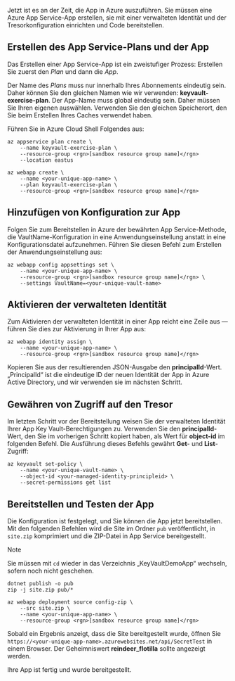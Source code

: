 Jetzt ist es an der Zeit, die App in Azure auszuführen. Sie müssen eine Azure App Service-App erstellen, sie mit einer verwalteten Identität und der Tresorkonfiguration einrichten und Code bereitstellen.

## <a name="create-the-app-service-plan-and-app"></a>Erstellen des App Service-Plans und der App

Das Erstellen einer App Service-App ist ein zweistufiger Prozess: Erstellen Sie zuerst den *Plan* und dann die *App*.

Der Name des *Plans* muss nur innerhalb Ihres Abonnements eindeutig sein. Daher können Sie den gleichen Namen wie wir verwenden: **keyvault-exercise-plan**. Der App-Name muss global eindeutig sein. Daher müssen Sie Ihren eigenen auswählen. Verwenden Sie den gleichen Speicherort, den Sie beim Erstellen Ihres Caches verwendet haben.

Führen Sie in Azure Cloud Shell Folgendes aus:

```azurecli
az appservice plan create \
    --name keyvault-exercise-plan \
    --resource-group <rgn>[sandbox resource group name]</rgn>
    --location eastus

az webapp create \
    --name <your-unique-app-name> \
    --plan keyvault-exercise-plan \
    --resource-group <rgn>[sandbox resource group name]</rgn>
```

## <a name="add-configuration-to-the-app"></a>Hinzufügen von Konfiguration zur App

Folgen Sie zum Bereitstellen in Azure der bewährten App Service-Methode, die VaultName-Konfiguration in eine Anwendungseinstellung anstatt in eine Konfigurationsdatei aufzunehmen. Führen Sie diesen Befehl zum Erstellen der Anwendungseinstellung aus:

```azurecli
az webapp config appsettings set \
    --name <your-unique-app-name> \
    --resource-group <rgn>[sandbox resource group name]</rgn> \
    --settings VaultName=<your-unique-vault-name>
```

## <a name="enable-managed-identity"></a>Aktivieren der verwalteten Identität

Zum Aktivieren der verwalteten Identität in einer App reicht eine Zeile aus &mdash; führen Sie dies zur Aktivierung in Ihrer App aus:

```azurecli
az webapp identity assign \
    --name <your-unique-app-name> \
    --resource-group <rgn>[sandbox resource group name]</rgn>
```

Kopieren Sie aus der resultierenden JSON-Ausgabe den **principalId**-Wert. „PrincipalId“ ist die eindeutige ID der neuen Identität der App in Azure Active Directory, und wir verwenden sie im nächsten Schritt.

## <a name="grant-access-to-the-vault"></a>Gewähren von Zugriff auf den Tresor

Im letzten Schritt vor der Bereitstellung weisen Sie der verwalteten Identität Ihrer App Key Vault-Berechtigungen zu. Verwenden Sie den **principalId**-Wert, den Sie im vorherigen Schritt kopiert haben, als Wert für **object-id** im folgenden Befehl. Die Ausführung dieses Befehls gewährt **Get**- und **List**-Zugriff:

```azurecli
az keyvault set-policy \
    --name <your-unique-vault-name> \
    --object-id <your-managed-identity-principleid> \
    --secret-permissions get list
```

## <a name="deploy-the-app-and-try-it-out"></a>Bereitstellen und Testen der App

Die Konfiguration ist festgelegt, und Sie können die App jetzt bereitstellen. Mit den folgenden Befehlen wird die Site im Ordner `pub` veröffentlicht, in `site.zip` komprimiert und die ZIP-Datei in App Service bereitgestellt.

> [!NOTE]
> Sie müssen mit `cd` wieder in das Verzeichnis „KeyVaultDemoApp“ wechseln, sofern noch nicht geschehen.

```azurecli
dotnet publish -o pub
zip -j site.zip pub/*

az webapp deployment source config-zip \
    --src site.zip \
    --name <your-unique-app-name> \
    --resource-group <rgn>[sandbox resource group name]</rgn>
```

Sobald ein Ergebnis anzeigt, dass die Site bereitgestellt wurde, öffnen Sie `https://<your-unique-app-name>.azurewebsites.net/api/SecretTest` in einem Browser. Der Geheimniswert **reindeer_flotilla** sollte angezeigt werden.

Ihre App ist fertig und wurde bereitgestellt.
